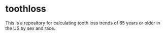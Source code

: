 # toothloss

This is a repository for calculating tooth loss trends of 65 years or older in the US by sex and race.
